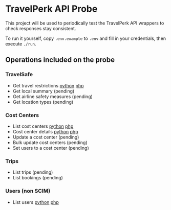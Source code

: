 # TravelPerk API Probe

This project will be used to periodically test the TravelPerk API wrappers to check responses stay consistent.

To run it yourself, copy `.env.example` to `.env` and fill in your credentials, then execute `./run`.

## Operations included on the probe

### TravelSafe
 - Get travel restrictions [python](https://github.com/namelivia/travelperk-http-python/wiki/TravelSafe#get-travel-restrictions) [php](https://github.com/namelivia/travelperk-http-php/wiki/TravelSafe#get-travel-restrictions)
 - Get local summary (pending)
 - Get airline safety measures (pending)
 - Get location types (pending)

### Cost Centers
 - List cost centers [python](https://github.com/namelivia/travelperk-http-python/wiki/Cost-Centers#list-of-cost-centers) [php](https://github.com/namelivia/travelperk-http-php/wiki/Cost-Centers#list-of-cost-centers)
 - Cost center details [python](https://github.com/namelivia/travelperk-http-python/wiki/Cost-Centers#details-of-a-cost-center) [php](https://github.com/namelivia/travelperk-http-php/wiki/Cost-Centers#details-of-a-cost-center)
 - Update a cost center (pending)
 - Bulk update cost centers (pending)
 - Set users to a cost center (pending) 
 
### Trips
 - List trips (pending)
 - List bookings (pending)

### Users (non SCIM)
 - List users [python](https://github.com/namelivia/travelperk-http-python/wiki/Users-(non-SCIM)#list-all-users) [php](https://github.com/namelivia/travelperk-http-php/wiki/Users-(non-SCIM)#list-all-users)
